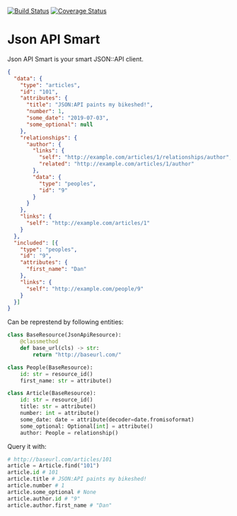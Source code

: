 [![Build Status](https://travis-ci.org/NilssonPL/json-api-smart.svg?branch=master)](https://travis-ci.org/NilssonPL/json-api-smart)
[![Coverage Status](https://coveralls.io/repos/github/NilssonPL/json-api-smart/badge.svg?branch=master)](https://coveralls.io/github/NilssonPL/json-api-smart?branch=master)
# Json API Smart
Json API Smart is your smart JSON::API client.

````json
{
  "data": {
    "type": "articles",
    "id": "101",
    "attributes": {
      "title": "JSON:API paints my bikeshed!",
      "number": 1,
      "some_date": "2019-07-03",
      "some_optional": null
    },
    "relationships": {
      "author": {
        "links": {
          "self": "http://example.com/articles/1/relationships/author",
          "related": "http://example.com/articles/1/author"
        },
        "data": {
          "type": "peoples",
          "id": "9"
        }
      }
    },
    "links": {
      "self": "http://example.com/articles/1"
    }
  },
  "included": [{
    "type": "peoples",
    "id": "9",
    "attributes": {
      "first_name": "Dan"
    },
    "links": {
      "self": "http://example.com/people/9"
    }
  }]
}
````
Can be represtend by following entities:
```python
class BaseResource(JsonApiResource):
    @classmethod
    def base_url(cls) -> str:
        return "http://baseurl.com/"

class People(BaseResource):
    id: str = resource_id()
    first_name: str = attribute()

class Article(BaseResource):
    id: str = resource_id()
    title: str = attribute()
    number: int = attribute()
    some_date: date = attribute(decoder=date.fromisoformat)
    some_optional: Optional[int] = attribute()
    author: People = relationship()
```

Query it with:

````python
# http://baseurl.com/articles/101
article = Article.find("101")
article.id # 101
article.title # JSON:API paints my bikeshed!
article.number # 1
article.some_optional # None
article.author.id # "9"
article.author.first_name # "Dan"
````



